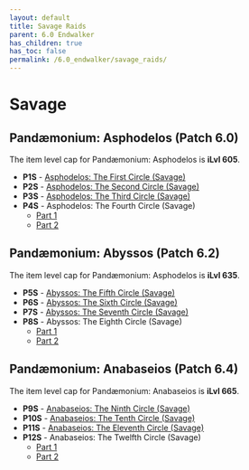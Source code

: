 ```yaml
---
layout: default
title: Savage Raids
parent: 6.0 Endwalker
has_children: true
has_toc: false
permalink: /6.0_endwalker/savage_raids/
---
```


# Savage

## Pandæmonium: Asphodelos (Patch 6.0)

The item level cap for Pandæmonium: Asphodelos is **iLvl 605**.

- **P1S** - [Asphodelos: The First Circle (Savage)](p1s/README.md)
- **P2S** - [Asphodelos: The Second Circle (Savage)](p2s/README.md)
- **P3S** - [Asphodelos: The Third Circle (Savage)](p3s/README.md)
- **P4S** - Asphodelos: The Fourth Circle (Savage)
	- [Part 1](p4s_1/README.md)
	- [Part 2](p4s_2/README.md)

## Pandæmonium: Abyssos (Patch 6.2)

The item level cap for Pandæmonium: Asphodelos is **iLvl 635**.

- **P5S** - [Abyssos: The Fifth Circle (Savage)](p5s/README.md)
- **P6S** - [Abyssos: The Sixth Circle (Savage)](p6s/README.md)
- **P7S** - [Abyssos: The Seventh Circle (Savage)](p7s/README.md)
- **P8S** - Abyssos: The Eighth Circle (Savage)
	- [Part 1](p8s_1/README.md)
	- [Part 2](p8s_2/README.md)

## Pandæmonium: Anabaseios (Patch 6.4)

The item level cap for Pandæmonium: Anabaseios is **iLvl 665**.

- **P9S** - [Anabaseios: The Ninth Circle (Savage)](p9s/README.md)
- **P10S** - [Anabaseios: The Tenth Circle (Savage)](p10s/README.md)
- **P11S** - [Anabaseios: The Eleventh Circle (Savage)](p11s/README.md)
- **P12S** - Anabaseios: The Twelfth Circle (Savage)
	- [Part 1](p12s_1/README.md)
	- [Part 2](p12s_2/README.md)
